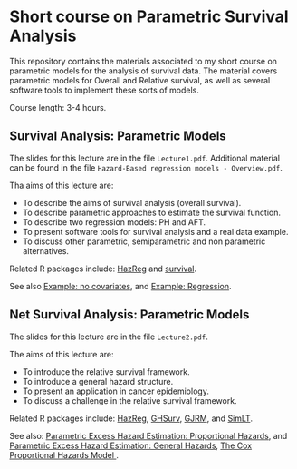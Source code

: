 # Short course on Parametric Survival Analysis

This repository contains the materials associated to my short course on parametric models for the analysis of survival data. The material covers parametric models for Overall and Relative survival, as well as several software tools to implement these sorts of models.

Course length: 3-4 hours.

##  Survival Analysis: Parametric Models


The slides for this lecture are in the file `Lecture1.pdf`. Additional material can be found in the file `Hazard-Based regression models - Overview.pdf`.

Tha aims of this lecture are:

- To describe the aims of survival analysis (overall survival).
- To describe parametric approaches to estimate the survival function.
- To describe two regression models: PH and AFT.
- To present software tools for survival analysis and a real data example.
- To discuss other parametric, semiparametric and non parametric alternatives.

Related R packages include: [HazReg](https://github.com/FJRubio67/HazReg) and [survival](https://cran.r-project.org/web/packages/survival/index.html). 

See also [Example: no covariates](https://rpubs.com/FJRubio/PSM), and [Example: Regression](https://rpubs.com/FJRubio/PSRM).

##  Net Survival Analysis: Parametric Models

The slides for this lecture are in the file `Lecture2.pdf`.

The aims of this lecture are:

- To introduce the relative survival framework.
- To introduce a general hazard structure.
- To present an application in cancer epidemiology.
- To discuss a challenge in the relative survival framework.

Related R packages include: [HazReg](https://github.com/FJRubio67/HazReg), [GHSurv](https://github.com/FJRubio67/GHSurv), [GJRM](https://github.com/FJRubio67/LBANS), and [SimLT](https://github.com/FJRubio67/SimLT).

See also: [Parametric Excess Hazard Estimation: Proportional Hazards](https://rpubs.com/FJRubio/GHPH), and [Parametric Excess Hazard Estimation: General Hazards](https://rpubs.com/FJRubio/GHGH), [The Cox Proportional Hazards Model
](https://rpubs.com/FJRubio/CPHM).
